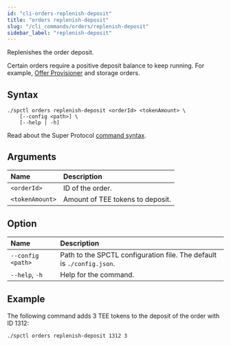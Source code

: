 ```yaml
---
id: "cli-orders-replenish-deposit"
title: "orders replenish-deposit"
slug: "/cli_commands/orders/replenish-deposit"
sidebar_label: "replenish-deposit"
---
```


Replenishes the order deposit.

Certain orders require a positive deposit balance to keep running. For example, [Offer Provisioner](/developers/cli_guides/providers_offers#step-5-run-offer-provisioner) and storage orders.

## Syntax

```
./spctl orders replenish-deposit <orderId> <tokenAmount> \
    [--config <path>] \
    [--help | -h]
```

Read about the Super Protocol [command syntax](/developers/cli_commands#command-syntax).

## Arguments

| **Name** | **Description** |
| :- | :- |
| `<orderId>` | ID of the order. |
| `<tokenAmount>` | Amount of TEE tokens to deposit. |

## Option

| **Name** | **Description** |
| :- | :- |
| `--config <path>` | Path to the SPCTL configuration file. The default is `./config.json`. |
| `--help`, `-h` | Help for the command. |

## Example

The following command adds 3 TEE tokens to the deposit of the order with ID 1312:

```
./spctl orders replenish-deposit 1312 3
```